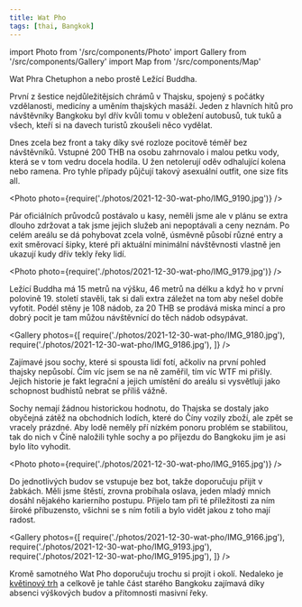 ```yaml
---
title: Wat Pho
tags: [thai, Bangkok]
---
```


import Photo from '/src/components/Photo'
import Gallery from '/src/components/Gallery'
import Map from '/src/components/Map'

Wat Phra Chetuphon a nebo prostě Ležící Buddha.

<!-- truncate -->

První z šestice nejdůležitějsích chrámů v Thajsku, spojený s počátky vzdělanosti, medicíny a uměním thajských masáží. Jeden z hlavních hitů pro návštěvníky Bangkoku byl dřív kvůli tomu v obležení autobusů, tuk tuků a všech, kteří si na davech turistů zkoušeli něco vydělat.

Dnes zcela bez front a taky díky své rozloze pocitově téměř bez návštěvníků. Vstupné 200 THB na osobu zahrnovalo i malou petku vody, která se v tom vedru docela hodila. U žen netolerují oděv odhalující kolena nebo ramena. Pro tyhle případy půjčují takový asexuální outfit, one size fits all.

<Photo photo={require('./photos/2021-12-30-wat-pho/IMG_9190.jpg')} />

Pár oficiálních průvodců postávalo u kasy, neměli jsme ale v plánu se extra dlouho zdržovat a tak jsme jejich služeb ani nepoptávali a ceny neznám. Po celém areálu se dá pohybovat zcela volně, úsměvně působí různé entry a exit směrovací šipky, které při aktuální minimální návštěvnosti vlastně jen ukazují kudy dřív tekly řeky lidí.

<Photo photo={require('./photos/2021-12-30-wat-pho/IMG_9179.jpg')} />

Ležící Buddha má 15 metrů na výšku, 46 metrů na délku a když ho v první polovině 19. století stavěli, tak si dali extra záležet na tom aby nešel dobře vyfotit. Podél stěny je 108 nádob, za 20 THB se prodává miska mincí a pro dobrý pocit je tam můžou návštěvnící do těch nádob odsypávat.

<Gallery photos={[
require('./photos/2021-12-30-wat-pho/IMG_9180.jpg'),
require('./photos/2021-12-30-wat-pho/IMG_9186.jpg'),
]} />

Zajímavé jsou sochy, které si spousta lidí fotí, ačkoliv na první pohled thajsky nepůsobí. Čím víc jsem se na ně zaměřil, tím víc WTF mi přišly. Jejich historie je fakt legrační a jejich umístění do areálu si vysvětluji jako schopnost budhistů nebrat se příliš vážně.

Sochy nemají žádnou historickou hodnotu, do Thajska se dostaly jako obyčejná zátěž na obchodních lodích, které do Číny vozily zboží, ale zpět se vracely prázdné. Aby lodě neměly pří nízkém ponoru problém se stabilitou, tak do nich v Číně naložili tyhle sochy a po příjezdu do Bangkoku jim je asi bylo líto vyhodit.

<Photo photo={require('./photos/2021-12-30-wat-pho/IMG_9165.jpg')} />

Do jednotlivých budov se vstupuje bez bot, takže doporučuju přijít v žabkách. Měli jsme štěstí, zrovna probíhala oslava, jeden mladý mnich dosáhl nějakého karierního postupu. Přijelo tam při té příležitosti za ním široké příbuzensto, všichni se s ním fotili a bylo vidět jakou z toho mají radost.

<Gallery photos={[
require('./photos/2021-12-30-wat-pho/IMG_9166.jpg'),
require('./photos/2021-12-30-wat-pho/IMG_9193.jpg'),
require('./photos/2021-12-30-wat-pho/IMG_9195.jpg'),
]} />

Kromě samotného Wat Pho doporučuju trochu si projít i okolí. Nedaleko je [květinový trh](/2021/12/28/pak-khlong-talat) a celkově je tahle část starého Bangkoku zajímavá díky absenci výškových budov a přítomnosti masivní řeky.

<Map src="https://www.google.com/maps/embed?pb=!1m14!1m8!1m3!1d15502.138096876051!2d100.4931179!3d13.7466078!3m2!1i1024!2i768!4f13.1!3m3!1m2!1s0x0%3A0x7df49a08f511c22e!2sWat%20Phra%20Chetuphon%20(Wat%20Pho)!5e0!3m2!1sen!2sth!4v1640861118514!5m2!1sen!2sth" />
